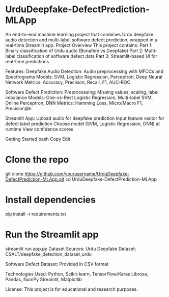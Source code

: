 # UrduDeepfake-DefectPrediction-MLApp
An end-to-end machine learning project that combines Urdu deepfake audio detection and multi-label software defect prediction, wrapped in a real-time Streamlit app.
Project Overview
This project contains:
 Part 1: Binary classification of Urdu audio (Bonafide vs Deepfake)
 Part 2: Multi-label classification of software defect data
 Part 3: Streamlit-based UI for real-time predictions

Features:
Deepfake Audio Detection:
Audio preprocessing with MFCCs and Spectrograms
Models: SVM, Logistic Regression, Perceptron, Deep Neural Network
Metrics: Accuracy, Precision, Recall, F1, AUC-ROC

Software Defect Prediction:
Preprocessing: Missing values, scaling, label imbalance
Models: One-vs-Rest Logistic Regression, Multi-label SVM, Online Perceptron, DNN
Metrics: Hamming Loss, Micro/Macro F1, Precision@k

Streamlit App:
Upload audio for deepfake prediction
Input feature vector for defect label prediction
Choose model (SVM, Logistic Regression, DNN) at runtime
View confidence scores

Getting Started
bash
Copy
Edit
# Clone the repo
git clone https://github.com/yourusername/UrduDeepfake-DefectPrediction-MLApp.git
cd UrduDeepfake-DefectPrediction-MLApp

# Install dependencies
pip install -r requirements.txt

# Run the Streamlit app
streamlit run app.py
Dataset Sources:
Urdu Deepfake Dataset: CSALT/deepfake_detection_dataset_urdu

Software Defect Dataset: Provided in CSV format

Technologies Used:
Python, Scikit-learn, TensorFlow/Keras
Librosa, Pandas, NumPy
Streamlit, Matplotlib

License:
This project is for educational and research purposes.

